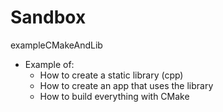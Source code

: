 # Sandbox

exampleCMakeAndLib 
 - Example of:
 	- How to create a static library (cpp)
	- How to create an app that uses the library
	- How to build everything with CMake
